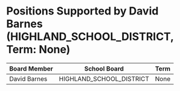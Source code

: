 # Positions Supported by David Barnes (HIGHLAND_SCHOOL_DISTRICT, Term: None)

| Board Member | School Board | Term |
|--------------|--------------|------|
| David Barnes | HIGHLAND_SCHOOL_DISTRICT | None |


